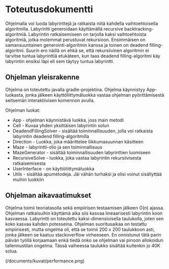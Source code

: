 # Toteutusdokumentti
Ohjelmalla voi luoda labyrinttejä ja ratkaista niitä kahdella vaihtoehtoisella algoritmilla. Labyrintti generoidaan käyttämällä recursive backtracking-algoritmiä. Labyrintin ratkaisemiseen on tarjolla kaksi vaihtoehtoista algoritmiä, jotka molemmat perustuvat rekursioon. Ensimmäisen on samansuuntainen generointi-algoritmin kanssa ja toinen on deadend filling-algoritmi. Suurin ero näillä on ehkä se, että rekursiivinen algoritmin ei tarvitse tuntua labyrinttiä etukäteen, kun taas deadend filling-algoritmi käy labyrintin ensiksi läpi eli sem täytyy tuntua labyrintti.

## Ohjelman yleisrakenne
Ohjelma on toteutettu javalla gradle-projektina. Ohjelma käynnistyy App-luokasta, jonka jälkeen käyttöliittymäluokka vastaa ohjelman pyörittämisestä seitsemän interaktiivisen komennon avulla.

Ohjelman luokat:
- App - ohjelman käynnistävä luokka, joss main metodi
- Cell - Kuvaa yhden yksittäisen labyrintin solun
- DeadendFillingSolver - sisältää toiminnallisuuden, jolla voi ratkaista labyrintin deadend filling-algoritmilla
- Direction - Luokka, joka määrittelee liikkumasuunnan käsitteen
- Maze - labyrintti-olio ja sen toiminnallisuus
- MazeGenerator - sisältää toiminnallisuuden labyrinttien luomiseen
- RecursiveSolve - luokka, joka vastaa labyrintin rekursiivisesta ratkaisemisesta
- UserInterface - on käyttöliittymäluokka
- Utils - sisältää apumetodeja. Jäi vähän turhaksi ja olisi voinut sisällyttää muihin luokkiin

## Ohjelman aikavaatimukset
Ohjelma toimii teoriatasolla sekä empiirisen testaamisen jälkeen O(n) ajassa. Ohjelman ratkaisuihin käyttämä aika siis kasvaa lineaarisesti labyrintin koon kasvaessa. Labyrintti on toteutettu kaksi-dimensioisella taulukolla, joten sen koko kasvaa kahden potesseina. Ohjelman suoritusaikaa on testattu empiirisesti, mutta ongelma oli, että se toimii 200 x 200 taulukkoon asti, jonka jälkeen se kaatuu stackoverflow virheeseen. En onnistunut tätä parin päivän työllä korjaamaan enkä tiedä onko se ohjelman vai pinoon allokoidun tallennustilan ongelma. Tässä vaiheessa taulukko sisältää kuitenkin jo 40K solua.

(/documents/kuvat/performance.png)
